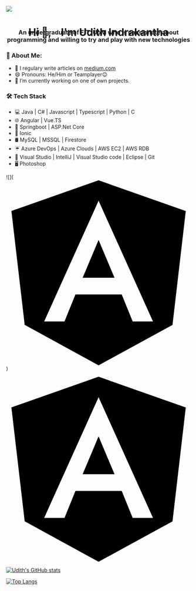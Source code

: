 [![](https://github.com/thompsonemerson/thompsonemerson/raw/master/cover-thompson.png)](https://github.com/thompsonemerson/thompsonemerson/raw/master/cover-thompson.png)
<center><h1> Hi 👋,  &nbsp;&nbsp;&nbsp;I'm Udith Indrakantha</h1></center>
<div style="margin-top: -50px;">
<center><h3> An undergraduate of FIT, UoM who is passionate about programming and willing to try and play with new technologies</h3></Center>
</div>


### 🤵  About Me:
 - 📝 I regulary write articles on [medium.com](https://medium.com/@udith.indrakantha) 
 - 😄  Pronouns: He/Him or Teamplayer😉
 - 🌱  I’m currently working on one of own projects.
 

### 🛠  Tech Stack

-   💻  Java | C# | Javascript | Typescript | Python | C
-   🌐  Angular | Vue.TS
-   🎩  Springboot | ASP.Net Core
-   📲  Ionic
-   🛢  MySQL | MSSQL | Firestore
-   ☔  Azure DevOps | Azure Clouds | AWS EC2 | AWS RDB
-   🔧  Visual Studio | IntelliJ | Visual Studio code | Eclipse | Git
-   🖥   Photoshop 


![](<svg role="img" viewBox="0 0 24 24" xmlns="http://www.w3.org/2000/svg"><title>Angular</title><path d="M9.931 12.645h4.138l-2.07-4.908m0-7.737L.68 3.982l1.726 14.771L12 24l9.596-5.242L23.32 3.984 11.999.001zm7.064 18.31h-2.638l-1.422-3.503H8.996l-1.422 3.504h-2.64L12 2.65z"/></svg>)


<svg role="img" viewBox="0 0 24 24" xmlns="http://www.w3.org/2000/svg"><path d="M9.931 12.645h4.138l-2.07-4.908m0-7.737L.68 3.982l1.726 14.771L12 24l9.596-5.242L23.32 3.984 11.999.001zm7.064 18.31h-2.638l-1.422-3.503H8.996l-1.422 3.504h-2.64L12 2.65z"/></svg>



[![Udith's GitHub stats](https://github-readme-stats.vercel.app/api?username=Udith-Gayan&count_private=true&show_icons=true&theme=blueberry&include_all_commits=true)](https://github.com/Udith-Gayan/github-readme-stats)


[![Top Langs](https://github-readme-stats.vercel.app/api/top-langs/?username=Udith-Gayan&count_private=true&show_icons=true&theme=blueberry&include_all_commits=true)](https://github.com/Udith-Gayan/github-readme-stats)
<!--
**Udith-Gayan/Udith-Gayan** is a ✨ _special_ ✨ repository because its `README.md` (this file) appears on your GitHub profile.

Here are some ideas to get you started:

- 🔭 I’m currently working on ...
- 🌱 I’m currently learning ...
- 👯 I’m looking to collaborate on ...
- 🤔 I’m looking for help with ...
- 💬 Ask me about ...
- 📫 How to reach me: ...
- 😄 Pronouns: ...
- ⚡ Fun fact: ...
-->
